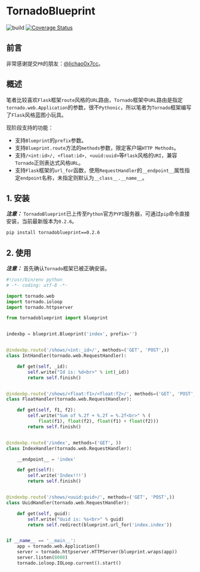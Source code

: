 # TornadoBlueprint

![build](https://travis-ci.org/keepalive555/tornadoblueprint.svg?branch=master)
[![Coverage Status](https://coveralls.io/repos/github/keepalive555/tornadoblueprint/badge.svg?branch=master)](https://coveralls.io/github/keepalive555/tornadoblueprint?branch=master)

## 前言

非常感谢提交`PR`的朋友：[@lichao0x7cc](https://github.com/lichao0x7cc/)。

## 概述

笔者比较喜欢`Flask`框架`route`风格的`URL`路由，`Tornado`框架中`URL`路由是指定`tornado.web.Application`的参数，很不`Pythonic`，所以笔者为`Tornado`框架编写了`Flask`风格蓝图小玩具。

现阶段支持的功能：

- 支持`Blueprint`的`prefix`参数。
- 支持`Blueprint.route`方法的`methods`参数，限定客户端`HTTP Methods`。
- 支持`/<int:id>/, <float:id>, <uuid:uuid>`等`Flask`风格的`URI`，兼容`Tornado`正则表达式风格`URL`。
- 支持`Flask`框架的`url_for`函数，使用`RequestHandler`的`__endpoint__`属性指定`endpoint`名称，未指定则默认为`__class__.__name__`。

## 1. 安装

***注意：*** `TornadoBlueprint`已上传至`Python`官方`PYPI`服务器，可通过`pip`命令直接安装，当前最新版本为`0.2.6`。

```bash
pip install tornadoblueprint==0.2.6
```

## 2. 使用

***注意：*** 首先确认`Tornado`框架已被正确安装。

```python
#!/usr/bin/env python
# -*- coding: utf-8 -*-

import tornado.web
import tornado.ioloop
import tornado.httpserver

from tornadoblueprint import blueprint


indexbp = blueprint.Blueprint('index', prefix='')


@indexbp.route('/shows/<int:_id>/', methods=('GET', 'POST',))
class IntHandler(tornado.web.RequestHandler):

    def get(self, _id):
        self.write("Id is: %d<br>" % int(_id))
        return self.finish()


@indexbp.route('/shows/<float:f1>/<float:f2>/', methods=('GET', 'POST',))
class FloatHandler(tornado.web.RequestHandler):

    def get(self, f1, f2):
        self.write("Sum of %.2f + %.2f = %.2f<br>" % (
            float(f1), float(f2), float(f1) + float(f2)))
        return self.finish()


@indexbp.route('/index', methods=('GET', ))
class IndexHandler(tornado.web.RequestHandler):

    __endpoint__ = 'index'

    def get(self):
        self.write('Index!!!')
        return self.finish()


@indexbp.route('/shows/<uuid:guid>/', methods=('GET', 'POST',))
class UuidHandler(tornado.web.RequestHandler):

    def get(self, guid):
        self.write("Uuid is: %s<br>" % guid)
        return self.redirect(blueprint.url_for('index.index'))


if __name__ == '__main__':
    app = tornado.web.Application()
    server = tornado.httpserver.HTTPServer(blueprint.wraps(app))
    server.listen(8000)
    tornado.ioloop.IOLoop.current().start()
```
